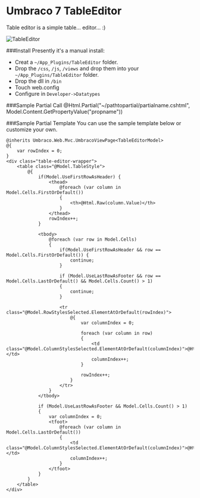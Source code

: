 Umbraco 7 TableEditor
===========
Table editor is a simple table... editor... :)

![TableEditor](https://pbs.twimg.com/media/BouPOV3IYAAHghE.png)

###Install
Presently it's a manual install:

 - Creat a `~/App_Plugins/TableEditor` folder.
 - Drop the `/css`, `/js`, `/views` and drop them into your `~/App_Plugins/TableEditor` folder.
 - Drop the dll in `/bin`
 - Touch web.config
 - Configure in `Developer->Datatypes`

###Sample Partial Call
@Html.Partial("~/pathtopartial/partialname.cshtml", Model.Content.GetPropertyValue<TableEditorModel>("propname"))

###Sample Partial Template
You can use the sample template below or customize your own.

    @inherits Umbraco.Web.Mvc.UmbracoViewPage<TableEditorModel>
    @{
        var rowIndex = 0;
    }
    <div class="table-editor-wrapper">
        <table class="@Model.TableStyle">
            @{       
                if(Model.UseFirstRowAsHeader) {
                    <thead>
                        @foreach (var column in Model.Cells.FirstOrDefault())
                        {
                            <th>@Html.Raw(column.Value)</th>
                        }
                    </thead>   
                    rowIndex++;
                }
            
                <tbody>
                    @foreach (var row in Model.Cells)
                    {
                        if(Model.UseFirstRowAsHeader && row == Model.Cells.FirstOrDefault()) {
                            continue;
                        }

                        if (Model.UseLastRowAsFooter && row == Model.Cells.LastOrDefault() && Model.Cells.Count() > 1)
                        {
                            continue;
                        }
            
                        <tr class="@Model.RowStylesSelected.ElementAtOrDefault(rowIndex)">
                            @{
                                var columnIndex = 0;
                            
                                foreach (var column in row)
                                {
                                    <td class="@Model.ColumnStylesSelected.ElementAtOrDefault(columnIndex)">@Html.Raw(column.Value)</td>
                                    columnIndex++;
                                }
                            
                                rowIndex++;
                            }
                        </tr>
                    }
                </tbody>

                if (Model.UseLastRowAsFooter && Model.Cells.Count() > 1)
                {
                    var columnIndex = 0;
                    <tfoot>
                        @foreach (var column in Model.Cells.LastOrDefault())
                        {
                            <td class="@Model.ColumnStylesSelected.ElementAtOrDefault(columnIndex)">@Html.Raw(column.Value)</td>
                            columnIndex++;
                        }
                    </tfoot>  
                }
            }
        </table>
    </div>
